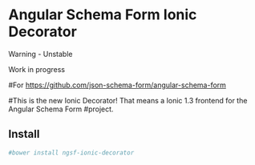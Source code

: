 Angular Schema Form Ionic Decorator
===================================

Warning - Unstable 

Work in progress

#For https://github.com/json-schema-form/angular-schema-form

#This is the new Ionic Decorator! That means a Ionic 1.3 frontend for the Angular Schema Form
#project. 


Install
-------
```sh
#bower install ngsf-ionic-decorator
```
